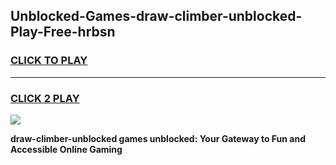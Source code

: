 
## Unblocked-Games-draw-climber-unblocked-Play-Free-hrbsn
<h3>
<a href="https://premium76.site?title=draw-climber-unblocked&ref=20M">CLICK TO PLAY</a></h3>
<hr>

<h3>
<a href="https://premium76.site?title=draw-climber-unblocked&ref=20M">CLICK 2 PLAY</a>
  
</h3>

<a href="https://premium76.site?title=draw-climber-unblocked&ref=19M"><img src="https://clearcache.store/games.png"></a>


**draw-climber-unblocked games unblocked: Your Gateway to Fun and Accessible Online Gaming**
